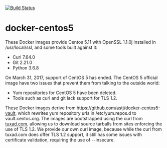 [![Build Status](https://travis-ci.org/cjolowicz/docker-centos5.svg?branch=master)](https://travis-ci.org/cjolowicz/docker-centos5)

# docker-centos5

These Docker images provide Centos 5.11 with OpenSSL 1.1.0j installed
in /usr/local/ssl, and some tools built against it:

- Curl 7.64.0
- Git 2.21.0
- Python 3.6.8

On March 31, 2017, support of CentOS 5 has ended. The CentOS 5
official image have two issues that prevent them from talking to the
outside world:

- Yum repositories for CentOS 5 have been deleted.
- Tools such as curl and git lack support for TLS 1.2.

These Docker images derive from
https://github.com/astj/docker-centos5-vault, which rewrites yum
repository urls in /etc/yum.repos.d to vault.centos.org. The images
are bootstrapped using the curl from
[tuxad.com](http://www.tuxad.com/blog/archives/2015/04/26/tuxad_yum_package_repository_for_rhel__centos_5_x86_64/index.html),
allowing us to download source tarballs from sites enforcing the use
of TLS 1.2.  We provide our own curl image, because while the curl
from tuxad.com does offer TLS 1.2 support, it still has some issues
with certificate validation, requiring the use of --insecure.
